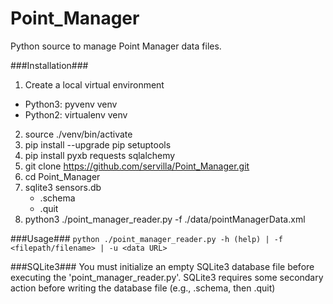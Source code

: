 # Point_Manager
Python source to manage Point Manager data files.

###Installation###
1. Create a local virtual environment
  - Python3: pyvenv venv
  - Python2: virtualenv venv
2. source ./venv/bin/activate
3. pip install --upgrade pip setuptools
4. pip install pyxb requests sqlalchemy
5. git clone https://github.com/servilla/Point_Manager.git
6. cd Point_Manager
7. sqlite3 sensors.db
    - .schema
    - .quit
8. python3 ./point_manager_reader.py -f ./data/pointManagerData.xml

###Usage###
`python ./point_manager_reader.py -h (help) | -f <filepath/filename> | -u <data URL>`

###SQLite3###
You must initialize an empty SQLite3 database file before executing the
'point_manager_reader.py'. SQLite3 requires some secondary action before
writing the database file (e.g., .schema, then .quit)
